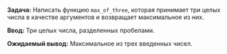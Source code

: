 **Задача:** Написать функцию `max_of_three`, которая принимает три целых числа в качестве аргументов и возвращает максимальное из них.

**Ввод:**  Три целых числа, разделенных пробелами.

**Ожидаемый вывод:** Максимальное из трех введенных чисел.
